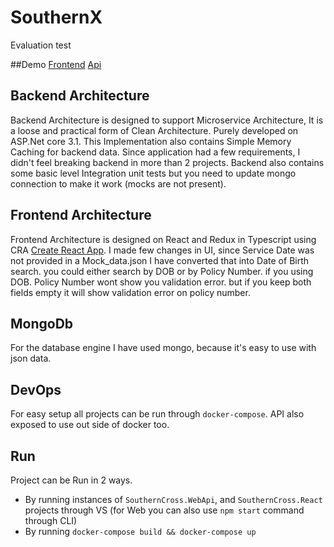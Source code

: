# SouthernX
Evaluation test

##Demo
[Frontend](http://southernx.azurewebsites.net)
[Api](https://southernx-api.azurewebsites.net)

## Backend Architecture
Backend Architecture is designed to support Microservice Architecture, It is a loose and practical form of Clean Architecture. Purely developed on ASP.Net core 3.1. This Implementation also contains Simple Memory Caching for backend data.
Since application had a few requirements, I didn't feel breaking backend in more than 2 projects. Backend also contains some basic level Integration unit tests but you need to update mongo connection to make it work (mocks are not present).

## Frontend Architecture
Frontend Architecture is designed on React and Redux in Typescript using CRA [Create React App](https://github.com/facebookincubator/create-react-app).
I made few changes in UI, since Service Date was not provided in a Mock_data.json I have converted that into Date of Birth search. you could either search by DOB or by Policy Number. if you using DOB. Policy Number wont show you validation error. but if you keep both fields empty it will show validation error on policy number.

## MongoDb
For the database engine I have used mongo, because it's easy to use with json data. 

## DevOps
For easy setup all projects can be run through `docker-compose`. API also exposed to use out side of docker too.

## Run
Project can be Run in 2 ways.
- By running instances of `SouthernCross.WebApi`, and `SouthernCross.React` projects through VS (for Web you can also use `npm start` command through CLI)
- By running `docker-compose build && docker-compose up`

